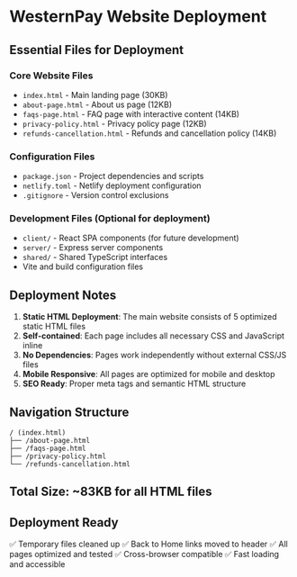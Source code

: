 # WesternPay Website Deployment

## Essential Files for Deployment

### Core Website Files

- `index.html` - Main landing page (30KB)
- `about-page.html` - About us page (12KB)
- `faqs-page.html` - FAQ page with interactive content (14KB)
- `privacy-policy.html` - Privacy policy page (12KB)
- `refunds-cancellation.html` - Refunds and cancellation policy (14KB)

### Configuration Files

- `package.json` - Project dependencies and scripts
- `netlify.toml` - Netlify deployment configuration
- `.gitignore` - Version control exclusions

### Development Files (Optional for deployment)

- `client/` - React SPA components (for future development)
- `server/` - Express server components
- `shared/` - Shared TypeScript interfaces
- Vite and build configuration files

## Deployment Notes

1. **Static HTML Deployment**: The main website consists of 5 optimized static HTML files
2. **Self-contained**: Each page includes all necessary CSS and JavaScript inline
3. **No Dependencies**: Pages work independently without external CSS/JS files
4. **Mobile Responsive**: All pages are optimized for mobile and desktop
5. **SEO Ready**: Proper meta tags and semantic HTML structure

## Navigation Structure

```
/ (index.html)
├── /about-page.html
├── /faqs-page.html
├── /privacy-policy.html
└── /refunds-cancellation.html
```

## Total Size: ~83KB for all HTML files

## Deployment Ready

✅ Temporary files cleaned up
✅ Back to Home links moved to header
✅ All pages optimized and tested
✅ Cross-browser compatible
✅ Fast loading and accessible
